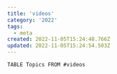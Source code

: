 ```yaml
---
title: 'videos'
category: '2022'
tags:
  - meta
created: 2022-11-05T15:24:48.766Z
updated: 2022-11-05T15:24:54.503Z
---
```


```dataview
TABLE Topics FROM #videos
```
